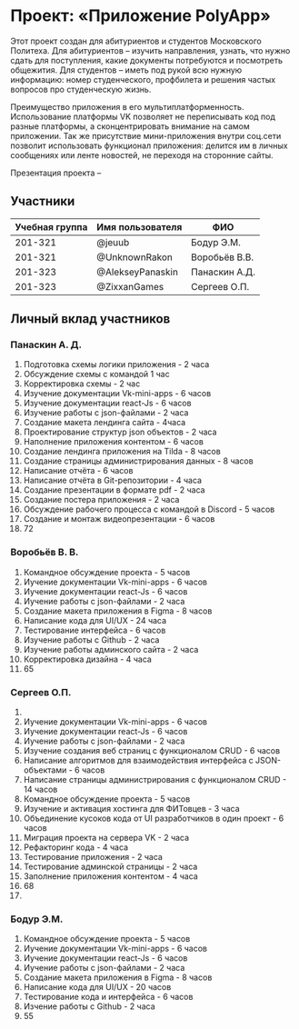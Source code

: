 # Проект: «Приложение PolyApp»
Этот проект создан для абитуриентов и студентов Московского Политеха. 
Для абитуриентов – изучить направления, узнать, что нужно сдать для поступления, какие документы потребуются и посмотреть общежития. 
Для студентов – иметь под рукой всю нужную информацию: номер студенческого, профбилета и решения частых вопросов про студенческую жизнь.

Преимущество приложения в его мультиплатформенность. Использование платформы VK позволяет не переписывать код под разные платформы, а сконцентрировать внимание на самом приложении. Так же присутствие мини-приложения внутри соц.сети позволит использовать функционал приложения: делится им в личных сообщениях или ленте новостей, не переходя на сторонние сайты.

Презентация проекта – 


## Участники

| Учебная группа | Имя пользователя | ФИО                      |
|----------------|------------------|--------------------------|
| 201-321        | @jeuub           | Бодур Э.М.               |
| 201-321        | @UnknownRakon    | Воробьёв В.В.            |
| 201-323        | @AlekseyPanaskin | Панаскин А.Д.            |
| 201-323        | @ZixxanGames     | Сергеев О.П.             |

## Личный вклад участников

### Панаскин А. Д.
1. Подготовка схемы логики приложения - 2 часа
2. Обсуждение схемы с командой 1 час
3. Корректировка схемы - 2 час
4. Изучение документации Vk-mini-apps - 6 часов
5. Изучение документации react-Js - 6 часов
6. Изучение работы с json-файлами - 2 часа
7. Создание макета лендинга сайта - 4часа
8. Проектирование структур json объектов - 2 часа
9. Наполнение приложения контентом - 6 часов
10. Создание лендинга приложения на Tilda - 8 часов
11. Создание страницы администрирования данных - 8 часов
12. Написание отчёта - 6 часов
13. Написание отчёта в Git-репозитории - 4 часа
14. Создание презентации в формате  pdf - 2 часа
15. Создание постера приложения - 2 часа
16.  Обсуждение рабочего процесса с командой в Discord - 5 часов
17.  Создание и монтаж видеопрезентации - 6 часов
18.  72
### Воробьёв В. В.
1. Командное обсуждение проекта - 5 часов
2. Иучение документации Vk-mini-apps - 6 часов
3. Иучение документации react-Js - 6 часов
4. Иучение работы с json-файлами - 2 часа
5. Создание макета приложения в Figma - 8 часов
6. Написание кода для UI/UX - 24 часа
7. Тестирование интерфейса - 6 часов
8. Изучение работы с Github - 2 часа
9. Изучение работы админского сайта - 2 часа
10. Корректировка дизайна - 4 часа
12. 65


### Сергеев О.П. 
1. 
2. Иучение документации Vk-mini-apps - 6 часов
3. Иучение документации react-Js - 6 часов
4. Иучение работы с json-файлами - 2 часа
4. Изучение создания веб страниц с функционалом CRUD - 6 часов
5. Написание алгоритмов для взаимодействия интерфейса с JSON-объектами - 6 часов
6. Написание страницы администрирования с функционалом CRUD - 14 часов
7. Командное обсуждение проекта - 5 часов
8. Изучение и активация хостинга для ФИТовцев - 3 часа
9. Объединение кусоков кода от UI разработчиков в один проект - 6 часов
10. Миграция проекта на сервера VK - 2 часа
11. Рефакторинг кода - 4 часа
12. Тестирование приложения - 2 часа
13. Тестирование админской страницы - 2 часа 
14. Заполнение приложения контентом - 4 часа
15. 68
16.

### Бодур Э.М. 
1. Командное обсуждение проекта - 5 часов
2. Иучение документации Vk-mini-apps - 6 часов
3. Иучение документации react-Js - 6 часов
4. Иучение работы с json-файлами - 2 часа
5. Создание макета приложения в Figma - 8 часов
6. Написание кода для UI/UX - 20 часов
7. Тестирование кода и интерфейса - 6 часов
8. Изчение работы с Github - 2 часа
9. 55

